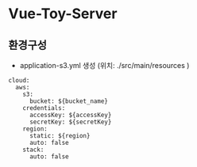 # Vue-Toy-Server

## 환경구성
* application-s3.yml 생성 (위치: ./src/main/resources
  )
```aidl
cloud:
  aws:
    s3:
      bucket: ${bucket_name}
    credentials:
      accessKey: ${accessKey}
      secretKey: ${secretKey}
    region:
      static: ${region}
      auto: false
    stack:
      auto: false
```